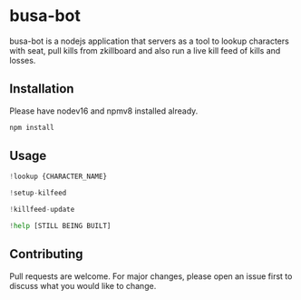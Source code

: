 # busa-bot
busa-bot is a nodejs application that servers as a tool to lookup characters with seat, pull kills from zkillboard and also run a live kill feed of kills and losses.

## Installation
Please have nodev16 and npmv8 installed already.

```bash
npm install
```

## Usage

```python
!lookup {CHARACTER_NAME}

!setup-kilfeed

!killfeed-update

!help [STILL BEING BUILT]
```

## Contributing
Pull requests are welcome. For major changes, please open an issue first to discuss what you would like to change.
